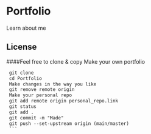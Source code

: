 # Portfolio
Learn about me
## License
####Feel free to clone & copy
Make your own portfolio
   ```diff
    git clone  
    cd Portfolio
    Make changes in the way you like
    git remove remote origin
    Make your personal repo
    git add remote origin personal_repo.link
    git status
    git add .
    git commit -m "Made"
    git push --set-upstream origin (main/master) 
    ```
